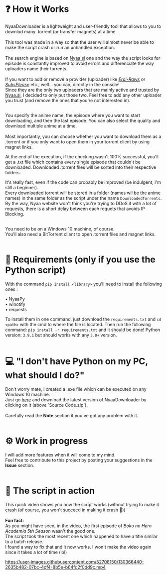 <h1>❓ How it Works </h1>
NyaaDownloader is a lightweight and user-friendly tool that allows to you to downlod many .torrent (or transfer magnets) at a time. <br><br>
This tool was made in a way so that the user will almost never be able to make the script crash or run an unhandled exception.<br><br>
The search engine is based on <a href="https://nyaa.si/" target=_blank>Nyaa.si</a> one and the way the script looks for episode is constantly improved to avoid errors and differenciate the way uploaders name their torrents.<br><br>
If you want to add or remove a provider (uploader) like <a href=https://beta.erai-raws.info><i>Erai-Raws</i></a> or <a href=https://subsplease.org><i>SubsPlease</i></a> etc., well... you can, directly in the console!<br>
Since they are the only two uploaders that are mainly active and trusted by <a href="https://nyaa.si/" target=_blank>Nyaa.si</a>, I decided to only put those two. Feel free to add any other uploader you trust (and remove the ones that you're not interested in).<br><br>

You specify the anime name, the episode where you want to start downloading, and then the last episode. You can also select the quality and download multiple anime at a time.<br><br>
Most importantly, you can choose whether you want to download them as a .torrent or if you only want to open them in your torrent client by using magnet links.

At the end of the execution, if the checking wasn't 100% successful, you'll get a .txt file which contains every single episode that couldn't be downloaded.
Downloaded .torrent files will be sorted into their respective folders.

It's really fast, even if the code can probably be improved (be indulgent, I'm still a beginner).<br>
Every downloaded torrent will be stored in a folder (names wil be the anime names) in the same folder as the script under the name `DownloadedTorrents`.<br>
By the way, Nyaa website won't think you're trying to DDoS it with a lot of requests, there is a short delay between each requets that avoids IP Blocking.<br><br>

You need to be on a Windows 10 machine, of course.<br>
You'll also need a BitTorrent client to open .torrent files and magnet links.<br><br>

<h1>📌 Requirements (only if you use the Python script)</h1>

With the command `pip install <library>` you'll need to install the following ones :
  
  • NyaaPy<br>
  • winotify<br>
  • requests<br>
  
To install them in one command, just download the `requirements.txt` and `cd <path>` with the cmd to where the file is located. Then run the following command: `pip install -r requirements.txt` and it should be done! Python version: `3.9.1` but should works with any `3.0+` version.<br><br>

<h1>💻 "I don't have Python on my PC, what should I do?"</h1>
Don't worry mate, I created a .exe file which can be executed on any Windows 10 machine.<br>Just go <a href="https://github.com/marcpinet/batch-downloader-nyaa.si/releases" target=_blank>here</a> and download the latest version of NyaaDownloader by clicking on it (above `Source Code.zip`).<br><br>Carefully read the <b>Note</b> section if you've got any problem with it.<br><br>

<h1>⚙️ Work in progress</h1>

I will add more features when it will come to my mind.<br>
Feel free to contribute to this project by posting your suggestions in the <b>Issue</b> section.<br><br>


<h1>🐍 The script in action</h1>

This quick video shows you how the script works (without trying to make it crash (of course, you won't succeed in making it crash 👀))<br><br>
<b>Fun fact:</b>
<br>As you might have seen, in the video, the first episode of <i>Boku no Hero Academia 5th Season</i> wasn't the good one.<br>The script took the most recent one which happened to have a title similar to a batch release.<br>I found a way to fix that and it now works. I won't make the video again since it takes a lot of time (lol)

https://user-images.githubusercontent.com/52708150/130366440-2635b482-07bc-4df4-8b5e-b64fd2f0dd9c.mp4

